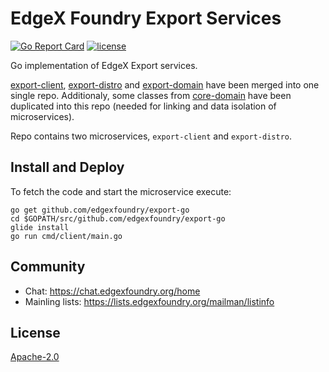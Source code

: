 # EdgeX Foundry Export Services
[![Go Report Card](https://goreportcard.com/badge/github.com/edgexfoundry/export-go)](https://goreportcard.com/report/github.com/edgexfoundry/export-go)
[![license](https://img.shields.io/badge/license-Apache%20v2.0-blue.svg)](LICENSE)

Go implementation of EdgeX Export services.

[export-client](https://github.com/edgexfoundry/export-client),
[export-distro](https://github.com/edgexfoundry/export-distro) and
[export-domain](https://github.com/edgexfoundry/export-domain) have been merged
into one single repo. Additionaly, some classes from
[core-domain](https://github.com/edgexfoundry/core-domain) have been duplicated
into this repo (needed for linking and data isolation of microservices).

Repo contains two microservices, `export-client` and `export-distro`.

## Install and Deploy

To fetch the code and start the microservice execute:

```
go get github.com/edgexfoundry/export-go
cd $GOPATH/src/github.com/edgexfoundry/export-go
glide install
go run cmd/client/main.go
```
## Community
- Chat: https://chat.edgexfoundry.org/home
- Mainling lists: https://lists.edgexfoundry.org/mailman/listinfo

## License
[Apache-2.0](LICENSE)
